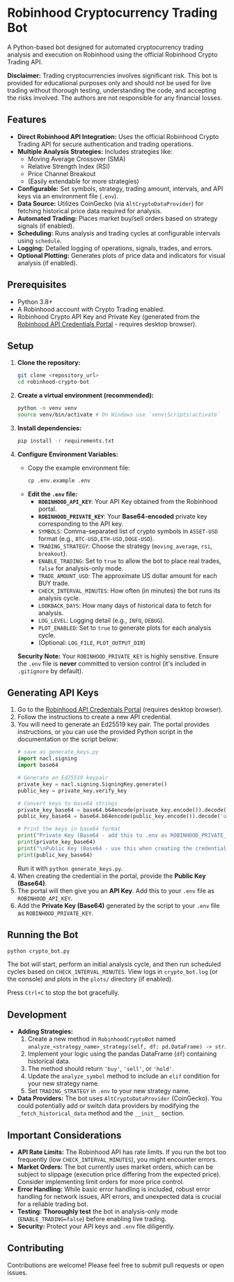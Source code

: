 # Robinhood Cryptocurrency Trading Bot

A Python-based bot designed for automated cryptocurrency trading analysis and execution on Robinhood using the official Robinhood Crypto Trading API.

**Disclaimer:** Trading cryptocurrencies involves significant risk. This bot is provided for educational purposes only and should not be used for live trading without thorough testing, understanding the code, and accepting the risks involved. The authors are not responsible for any financial losses.

## Features

*   **Direct Robinhood API Integration:** Uses the official Robinhood Crypto Trading API for secure authentication and trading operations.
*   **Multiple Analysis Strategies:** Includes strategies like:
    *   Moving Average Crossover (SMA)
    *   Relative Strength Index (RSI)
    *   Price Channel Breakout
    *   (Easily extendable for more strategies)
*   **Configurable:** Set symbols, strategy, trading amount, intervals, and API keys via an environment file (`.env`).
*   **Data Source:** Utilizes CoinGecko (via `AltCryptoDataProvider`) for fetching historical price data required for analysis.
*   **Automated Trading:** Places market buy/sell orders based on strategy signals (if enabled).
*   **Scheduling:** Runs analysis and trading cycles at configurable intervals using `schedule`.
*   **Logging:** Detailed logging of operations, signals, trades, and errors.
*   **Optional Plotting:** Generates plots of price data and indicators for visual analysis (if enabled).

## Prerequisites

*   Python 3.8+
*   A Robinhood account with Crypto Trading enabled.
*   Robinhood Crypto API Key and Private Key (generated from the [Robinhood API Credentials Portal](https://robinhood.com/account/settings/api-security) - requires desktop browser).

## Setup

1.  **Clone the repository:**
    ```bash
    git clone <repository_url>
    cd robinhood-crypto-bot
    ```

2.  **Create a virtual environment (recommended):**
    ```bash
    python -m venv venv
    source venv/bin/activate # On Windows use `venv\Scripts\activate`
    ```

3.  **Install dependencies:**
    ```bash
    pip install -r requirements.txt
    ```

4.  **Configure Environment Variables:**
    *   Copy the example environment file:
        ```bash
        cp .env.example .env
        ```
    *   **Edit the `.env` file:**
        *   **`ROBINHOOD_API_KEY`**: Your API Key obtained from the Robinhood portal.
        *   **`ROBINHOOD_PRIVATE_KEY`**: Your **Base64-encoded** private key corresponding to the API key.
        *   `SYMBOLS`: Comma-separated list of crypto symbols in `ASSET-USD` format (e.g., `BTC-USD,ETH-USD,DOGE-USD`).
        *   `TRADING_STRATEGY`: Choose the strategy (`moving_average`, `rsi`, `breakout`).
        *   `ENABLE_TRADING`: Set to `true` to allow the bot to place real trades, `false` for analysis-only mode.
        *   `TRADE_AMOUNT_USD`: The approximate US dollar amount for each BUY trade.
        *   `CHECK_INTERVAL_MINUTES`: How often (in minutes) the bot runs its analysis cycle.
        *   `LOOKBACK_DAYS`: How many days of historical data to fetch for analysis.
        *   `LOG_LEVEL`: Logging detail (e.g., `INFO`, `DEBUG`).
        *   `PLOT_ENABLED`: Set to `true` to generate plots for each analysis cycle.
        *   (Optional: `LOG_FILE`, `PLOT_OUTPUT_DIR`)

    **Security Note:** Your `ROBINHOOD_PRIVATE_KEY` is highly sensitive. Ensure the `.env` file is **never** committed to version control (it's included in `.gitignore` by default).

## Generating API Keys

1.  Go to the [Robinhood API Credentials Portal](https://robinhood.com/account/settings/api-security) (requires desktop browser).
2.  Follow the instructions to create a new API credential.
3.  You will need to generate an Ed25519 key pair. The portal provides instructions, or you can use the provided Python script in the documentation or the script below:
    ```python
    # save as generate_keys.py
    import nacl.signing
    import base64

    # Generate an Ed25519 keypair
    private_key = nacl.signing.SigningKey.generate()
    public_key = private_key.verify_key

    # Convert keys to base64 strings
    private_key_base64 = base64.b64encode(private_key.encode()).decode('utf-8')
    public_key_base64 = base64.b64encode(public_key.encode()).decode('utf-8')

    # Print the keys in base64 format
    print("Private Key (Base64 - add this to .env as ROBINHOOD_PRIVATE_KEY):")
    print(private_key_base64)
    print("\nPublic Key (Base64 - use this when creating the credential in Robinhood Portal):")
    print(public_key_base64)
    ```
    Run it with `python generate_keys.py`.
4.  When creating the credential in the portal, provide the **Public Key (Base64)**.
5.  The portal will then give you an **API Key**. Add this to your `.env` file as `ROBINHOOD_API_KEY`.
6.  Add the **Private Key (Base64)** generated by the script to your `.env` file as `ROBINHOOD_PRIVATE_KEY`.

## Running the Bot

```bash
python crypto_bot.py
```

The bot will start, perform an initial analysis cycle, and then run scheduled cycles based on `CHECK_INTERVAL_MINUTES`. View logs in `crypto_bot.log` (or the console) and plots in the `plots/` directory (if enabled).

Press `Ctrl+C` to stop the bot gracefully.

## Development

*   **Adding Strategies:**
    1.  Create a new method in `RobinhoodCryptoBot` named `analyze_<strategy_name>_strategy(self, df: pd.DataFrame) -> str`.
    2.  Implement your logic using the pandas DataFrame (`df`) containing historical data.
    3.  The method should return `'buy'`, `'sell'`, or `'hold'`.
    4.  Update the `analyze_symbol` method to include an `elif` condition for your new strategy name.
    5.  Set `TRADING_STRATEGY` in `.env` to your new strategy name.
*   **Data Providers:** The bot uses `AltCryptoDataProvider` (CoinGecko). You could potentially add or switch data providers by modifying the `_fetch_historical_data` method and the `__init__` section.

## Important Considerations

*   **API Rate Limits:** The Robinhood API has rate limits. If you run the bot too frequently (low `CHECK_INTERVAL_MINUTES`), you might encounter errors.
*   **Market Orders:** The bot currently uses market orders, which can be subject to slippage (execution price differing from the expected price). Consider implementing limit orders for more price control.
*   **Error Handling:** While basic error handling is included, robust error handling for network issues, API errors, and unexpected data is crucial for a reliable trading bot.
*   **Testing:** **Thoroughly test** the bot in analysis-only mode (`ENABLE_TRADING=false`) before enabling live trading.
*   **Security:** Protect your API keys and `.env` file diligently.

## Contributing

Contributions are welcome! Please feel free to submit pull requests or open issues.
